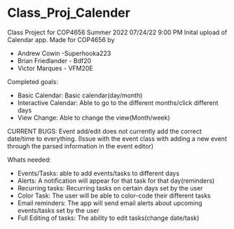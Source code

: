 # Class_Proj_Calender
Class Project for COP4656 Summer 2022
07/24/22 9:00 PM
Inital upload of Calendar app. 
Made for COP4656 by
-	Andrew Cowin -Superhooka223
-	Brian Friedlander - Bdf20
-	Victor Marques - VFM20E 

Completed goals: 
-	Basic Calendar: Basic calendar(day/month)
-	Interactive Calendar: Able to go to the different months/click different days
-	View Change: Able to change the view(Month/week)

CURRENT BUGS: Event add/edit does not currently add the correct date/time to everything. (Issue with the event class with adding a new event through the parsed information in the event editor)


Whats needed:
-	Events/Tasks: able to add events/tasks to different days
-	Alerts: A notification will appear for that task for that day(reminders)
-	Recurring tasks: Recurring tasks on certain days set by the user
-	Color Task: The user will be able to color-code their different tasks
-	Email reminders: The app will send email alerts about upcoming events/tasks set by the user
-	Full Editing of tasks: The ability to edit tasks(change date/task)
